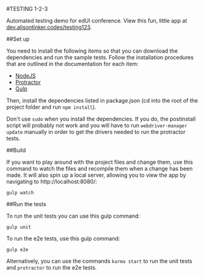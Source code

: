 #TESTING 1-2-3

Automated testing demo for edUI conference. View this fun, little app at [dev.alisontinker.codes/testing123](http://www.dev.alisontinker.codes/testing123).

##Set up

You need to install the following items so that you can download the dependencies and run the sample tests. Follow the installation procedures that are outlined in the documentation for each item:

- [NodeJS](https://nodejs.org)
- [Protractor](http://www.protractortest.org/)
- [Gulp](http://gulpjs.com/)

Then, install the dependencies listed in package.json (cd into the root of the project folder and run `npm install`). 

Don't use `sudo` when you install the dependencies. If you do, the postinstall script will probably not work and you will have to run `webdriver-manager update` manually in order to get the drivers needed to run the protractor tests.

##Build

If you want to play around with the project files and change them, use this command to watch the files and recompile them when a change has been made. It will also spin up a local server, allowing you to view the app by navigating to http://localhost:8080/:

	gulp watch

##Run the tests

To run the unit tests you can use this gulp command:
	
	gulp unit

To run the e2e tests, use this gulp command:

	gulp e2e

Alternatively, you can use the commands `karma start` to run the unit tests and `protractor` to run the e2e tests. 


